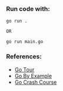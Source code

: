 ### Run code with: 

```
go run . 

OR 

go run main.go

```

### References:

- [Go Tour](https://go.dev/tour/list)
- [Go By Example](https://gobyexample.com/)
- [Go Crash Course](https://www.youtube.com/watch?v=SqrbIlUwR0U)
